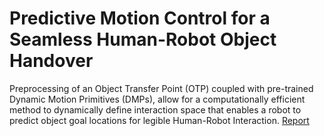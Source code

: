 # Predictive Motion Control for a Seamless Human-Robot Object Handover

Preprocessing of an Object Transfer Point (OTP) coupled with pre-trained Dynamic Motion Primitives (DMPs), allow for a computationally efficient method to dynamically define interaction space that enables a robot to predict object goal locations for legible Human-Robot Interaction.
[Report](https://docs.google.com/document/d/1bRqd55J-EhdPnBt-XsmV-HGXROyKa1TByHnoCLnDeGs/edit?usp=sharing)
